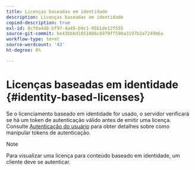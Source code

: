 ```yaml
---
title: Licenças baseadas em identidade
description: Licenças baseadas em identidade
copied-description: true
exl-id: 8cf0a4d8-bf97-4a45-b9c1-95b1de12f555
source-git-commit: be43bbbd1051886c8979ff590a3197b2a7249b6a
workflow-type: tm+mt
source-wordcount: '43'
ht-degree: 0%

---
```


# Licenças baseadas em identidade {#identity-based-licenses}

Se o licenciamento baseado em identidade for usado, o servidor verificará se há um token de autenticação válido antes de emitir uma licença. Consulte [Autenticação do usuário](../../../aaxs-protecting-content/content-introduction/content-usage-rules/content-authentication/content-user-authentication.md) para obter detalhes sobre como manipular tokens de autenticação.

>[!NOTE]
>
>Para visualizar uma licença para conteúdo baseado em identidade, um cliente deve se autenticar.
